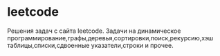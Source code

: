 # leetcode
Решения задач с сайта leetcode.
Задачи на динамическое программирование,графы,деревья,сортировки,поиск,рекурсию,хэш таблицы,списки,сдвоенные указатели,строки и прочее.
